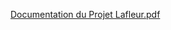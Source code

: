 [Documentation du Projet Lafleur.pdf](https://github.com/user-attachments/files/19525540/Documentation.du.Projet.Lafleur.pdf)
